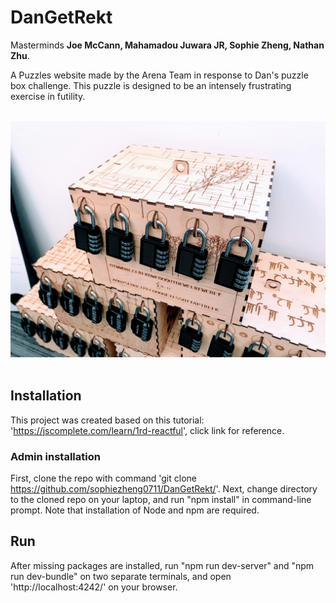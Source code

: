 # DanGetRekt #
Masterminds <b>Joe McCann, Mahamadou Juwara JR, Sophie Zheng, Nathan Zhu</b>.

A Puzzles website made by the Arena Team in response to Dan's puzzle box challenge.  This puzzle is designed to be an intensely frustrating exercise in futility.

<br>
<img src="photos/puzzle.jpg" alt="Dan made this monstrosity"/>
<br>
<br>

## Installation ##
This project was created based on this tutorial: 'https://jscomplete.com/learn/1rd-reactful', click link for reference.
### Admin installation ###
First, clone the repo with command 'git clone https://github.com/sophiezheng0711/DanGetRekt/'.
Next, change directory to the cloned repo on your laptop, and run "npm install" in command-line prompt. Note that installation of Node and npm are required.

## Run ##
After missing packages are installed, run "npm run dev-server" and "npm run dev-bundle" on two separate terminals, and open 'http://localhost:4242/' on your browser.
